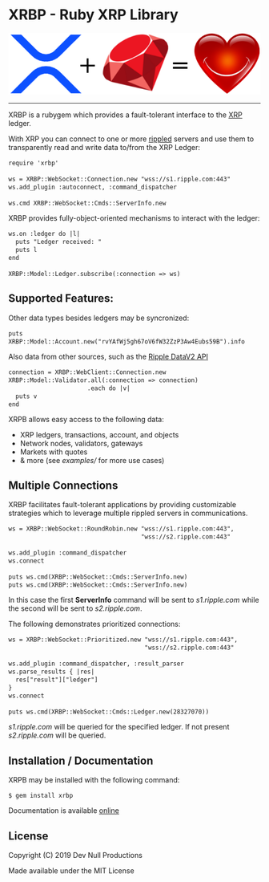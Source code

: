 # XRBP - Ruby XRP Library

![logo](https://raw.githubusercontent.com/devnullprod/xrbp/master/logo.png)


---

XRBP is a rubygem which provides a fault-tolerant interface to the [XRP](https://en.wikipedia.org/wiki/XRP) ledger.

With XRP you can connect to one or more [rippled](https://github.com/ripple/rippled) servers and use them to transparently read and write data to/from the XRP Ledger:

```
require 'xrbp'

ws = XRBP::WebSocket::Connection.new "wss://s1.ripple.com:443"
ws.add_plugin :autoconnect, :command_dispatcher

ws.cmd XRBP::WebSocket::Cmds::ServerInfo.new
```

XRBP provides fully-object-oriented mechanisms to interact with the ledger:

```
ws.on :ledger do |l|
  puts "Ledger received: "
  puts l
end

XRBP::Model::Ledger.subscribe(:connection => ws)
```

## Supported Features:

Other data types besides ledgers may be syncronized:

```
puts XRBP::Model::Account.new("rvYAfWj5gh67oV6fW32ZzP3Aw4Eubs59B").info
```

Also data from other sources, such as the [Ripple DataV2 API](https://developers.ripple.com/data-api.html)

```
connection = XRBP::WebClient::Connection.new
XRBP::Model::Validator.all(:connection => connection)
                      .each do |v|
  puts v
end
```

XRPB allows easy access to the following data:

- XRP ledgers, transactions, account, and objects
- Network nodes, validators, gateways
- Markets with quotes
- & more (see *examples/* for more use cases)

## Multiple Connections

XRBP facilitates fault-tolerant applications by providing customizable strategies which to leverage multiple rippled servers in communications.

```
ws = XRBP::WebSocket::RoundRobin.new "wss://s1.ripple.com:443",
                                     "wss://s2.ripple.com:443"

ws.add_plugin :command_dispatcher
ws.connect

puts ws.cmd(XRBP::WebSocket::Cmds::ServerInfo.new)
puts ws.cmd(XRBP::WebSocket::Cmds::ServerInfo.new)
```

In this case the first **ServerInfo** command will be sent to *s1.ripple.com* while the second will be sent to *s2.ripple.com*.

The following demonstrates prioritized connections:

```
ws = XRBP::WebSocket::Prioritized.new "wss://s1.ripple.com:443",
                                      "wss://s2.ripple.com:443"

ws.add_plugin :command_dispatcher, :result_parser
ws.parse_results { |res|
  res["result"]["ledger"]
}
ws.connect

puts ws.cmd(XRBP::WebSocket::Cmds::Ledger.new(28327070))
```

*s1.ripple.com* will be queried for the specified ledger. If not present *s2.ripple.com* will be queried.

## Installation / Documentation

XRPB may be installed with the following command:

```
$ gem install xrbp
```

Documentation is available [online](https://www.rubydoc.info/gems/xrbp)

## License

Copyright (C) 2019 Dev Null Productions

Made available under the MIT License
